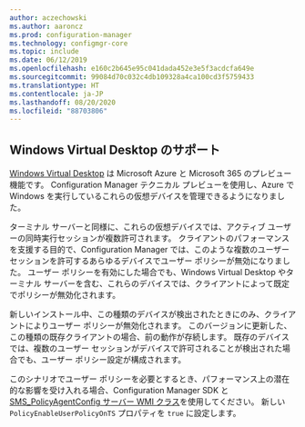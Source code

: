 ```yaml
---
author: aczechowski
ms.author: aaroncz
ms.prod: configuration-manager
ms.technology: configmgr-core
ms.topic: include
ms.date: 06/12/2019
ms.openlocfilehash: e160c2b645e95c041dada452e3e5f3acdcfa649e
ms.sourcegitcommit: 99084d70c032c4db109328a4ca100cd3f5759433
ms.translationtype: HT
ms.contentlocale: ja-JP
ms.lasthandoff: 08/20/2020
ms.locfileid: "88703806"
---
```

## <a name="support-for-windows-virtual-desktop"></a><a name="bkmk_winsku"></a> Windows Virtual Desktop のサポート

<!--3556025-->

[Windows Virtual Desktop](/azure/virtual-desktop/) は Microsoft Azure と Microsoft 365 のプレビュー機能です。 Configuration Manager テクニカル プレビューを使用し、Azure で Windows を実行しているこれらの仮想デバイスを管理できるようになりました。

ターミナル サーバーと同様に、これらの仮想デバイスでは、アクティブ ユーザーの同時実行セッションが複数許可されます。 クライアントのパフォーマンスを支援する目的で、Configuration Manager では、このような複数のユーザー セッションを許可するあらゆるデバイスでユーザー ポリシーが無効になりました。 ユーザー ポリシーを有効にした場合でも、Windows Virtual Desktop やターミナル サーバーを含む、これらのデバイスでは、クライアントによって既定でポリシーが無効化されます。

新しいインストール中、この種類のデバイスが検出されたときにのみ、クライアントによりユーザー ポリシーが無効化されます。 このバージョンに更新した、この種類の既存クライアントの場合、前の動作が存続します。 既存のデバイスでは、複数のユーザー セッションがデバイスで許可されることが検出された場合でも、ユーザー ポリシー設定が構成されます。

このシナリオでユーザー ポリシーを必要とするとき、パフォーマンス上の潜在的な影響を受け入れる場合、Configuration Manager SDK と [SMS_PolicyAgentConfig サーバー WMI クラス](../../../../../develop/reference/core/clients/config/sms_policyagentconfig-server-wmi-class.md)を使用してください。 新しい `PolicyEnableUserPolicyOnTS` プロパティを `true` に設定します。